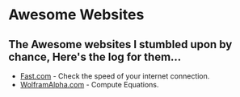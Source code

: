 # Awesome Websites
## The Awesome websites I stumbled upon by chance, Here's the log for them...

- [Fast.com](https://fast.com/) - Check the speed of your internet connection.
- [WolframAlpha.com](https://wolframalpha.com/) - Compute Equations.
